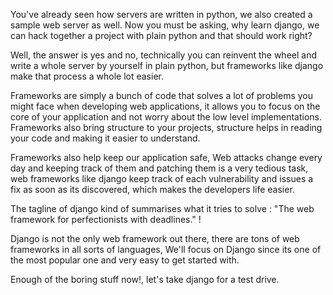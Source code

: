 You've already seen how servers are written in python, we also created a sample web server as well. Now you must be asking, why learn django, we can hack together a project with plain python and that should work right?

Well, the answer is yes and no, technically you can reinvent the wheel and write a whole server by yourself in plain python, but frameworks like django make that process a whole lot easier.

Frameworks are simply a bunch of code that solves a lot of problems you might face when developing web applications, it allows you to focus on the core of your application and not worry about the low level implementations. Frameworks also bring structure to your projects, structure helps in reading your code and making it easier to understand.

Frameworks also help keep our application safe, Web attacks change every day and keeping track of them and patching them is a very tedious task, web frameworks like django keep track of each vulnerability and issues a fix as soon as its discovered, which makes the developers life easier.

The tagline of django kind of summarises what it tries to solve : "The web framework for perfectionists with deadlines." !

Django is not the only web framework out there, there are tons of web frameworks in all sorts of languages, We'll focus on Django since its one of the most popular one and very easy to get started with.

Enough of the boring stuff now!, let's take django for a test drive.
